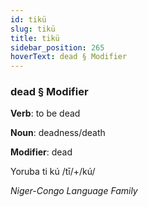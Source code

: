 ```yaml
---
id: tikü
slug: tikü
title: tikü
sidebar_position: 265
hoverText: dead § Modifier
---
```


### dead § Modifier

**Verb**: to be dead

**Noun**: deadness/death

**Modifier**: dead

Yoruba ti kú /tī/+/kú/

*Niger-Congo Language Family*